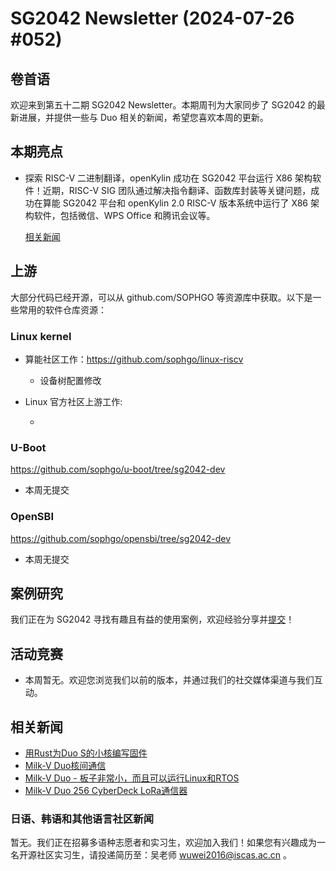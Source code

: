 # SG2042 Newsletter (2024-07-26 #052)

## 卷首语

欢迎来到第五十二期 SG2042 Newsletter。本期周刊为大家同步了 SG2042 的最新进展，并提供一些与 Duo 相关的新闻，希望您喜欢本周的更新。

## 本期亮点

+ 探索 RISC-V 二进制翻译，openKylin 成功在 SG2042 平台运行 X86 架构软件！近期，RISC-V SIG 团队通过解决指令翻译、函数库封装等关键问题，成功在算能 SG2042 平台和 openKylin 2.0 RISC-V 版本系统中运行了 X86 架构软件，包括微信、WPS Office 和腾讯会议等。

  [相关新闻](https://mp.weixin.qq.com/s/1v7gNIbl_J7nHRe1MvlYMw)

## 上游

大部分代码已经开源，可以从 github.com/SOPHGO 等资源库中获取。以下是一些常用的软件仓库资源：

### Linux kernel

+ 算能社区工作：https://github.com/sophgo/linux-riscv

  +  设备树配置修改

+ Linux 官方社区上游工作:

  + 


### U-Boot

https://github.com/sophgo/u-boot/tree/sg2042-dev

+ 本周无提交

### OpenSBI

https://github.com/sophgo/opensbi/tree/sg2042-dev 

+ 本周无提交

## 案例研究

我们正在为 SG2042 寻找有趣且有益的使用案例，欢迎经验分享并[提交](https://github.com/sophgocommunity/SG2042-Newsletter/pulls)！

## 活动竞赛

+ 本周暂无。欢迎您浏览我们以前的版本，并通过我们的社交媒体渠道与我们互动。

## 相关新闻

+ [用Rust为Duo S的小核编写固件][news-1]
+ [Milk-V Duo核间通信][news-2]
+ [Milk-V Duo - 板子非常小，而且可以运行Linux和RTOS][news-3]
+ [Milk-V Duo 256 CyberDeck LoRa通信器][news-4]

[news-1]:https://community.milkv.io/t/writing-little-core-firmware-in-rust-duo-s/2479
[news-2]:https://www.youtube.com/watch?v=uAq5ENe2SFg
[news-3]:https://x.com/mediocreDevops/status/1815337676976845201
[news-4]:https://www.youtube.com/watch?v=9qOJ3fKwfC0

### 日语、韩语和其他语言社区新闻

暂无。我们正在招募多语种志愿者和实习生，欢迎加入我们！如果您有兴趣成为一名开源社区实习生，请投递简历至：吴老师 [wuwei2016@iscas.ac.cn](mailto:wuwei2016@iscas.ac.cn) 。